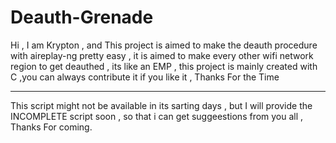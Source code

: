# Deauth-Grenade 
Hi , I am Krypton , and This project is aimed to make the deauth procedure with aireplay-ng pretty easy , it is aimed to make every other wifi network region to get deauthed , its like an EMP , this project is mainly created with C ,you can always contribute it if you like it , Thanks For the Time

*****************************************
This script might not be available in its sarting days , but I will provide the INCOMPLETE script soon , so that i can get suggeestions from you all , Thanks For coming.
